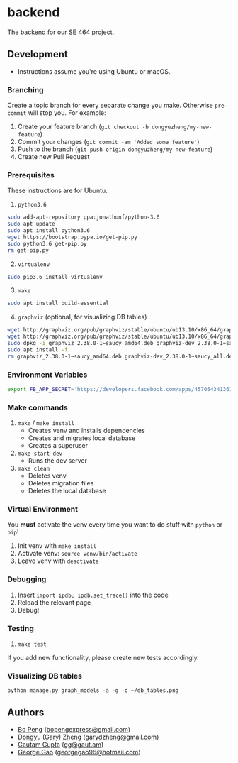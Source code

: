 # backend

The backend for our SE 464 project.

## Development

* Instructions assume you're using Ubuntu or macOS.

### Branching

Create a topic branch for every separate change you make. Otherwise `pre-commit` will stop you.
For example:

1. Create your feature branch (`git checkout -b dongyuzheng/my-new-feature`)
2. Commit your changes (`git commit -am 'Added some feature'`)
3. Push to the branch (`git push origin dongyuzheng/my-new-feature`)
4. Create new Pull Request

### Prerequisites

These instructions are for Ubuntu.

1. `python3.6`
```bash
sudo add-apt-repository ppa:jonathonf/python-3.6
sudo apt update
sudo apt install python3.6
wget https://bootstrap.pypa.io/get-pip.py
sudo python3.6 get-pip.py
rm get-pip.py
```
2. `virtualenv`
```bash
sudo pip3.6 install virtualenv
```
3. `make`
```bash
sudo apt install build-essential
```

4. `graphviz` (optional, for visualizing DB tables)
```bash
wget http://graphviz.org/pub/graphviz/stable/ubuntu/ub13.10/x86_64/graphviz_2.38.0-1~saucy_amd64.deb
wget http://graphviz.org/pub/graphviz/stable/ubuntu/ub13.10/x86_64/graphviz-dev_2.38.0-1~saucy_all.deb
sudo dpkg -i graphviz_2.38.0-1~saucy_amd64.deb graphviz-dev_2.38.0-1~saucy_all.deb
sudo apt install -f
rm graphviz_2.38.0-1~saucy_amd64.deb graphviz-dev_2.38.0-1~saucy_all.deb
```

### Environment Variables

```bash
export FB_APP_SECRET='https://developers.facebook.com/apps/457054341361327/dashboard/'
```

### Make commands

1. `make` / `make install`
    * Creates venv and installs dependencies
    * Creates and migrates local database
    * Creates a superuser
2. `make start-dev`
    * Runs the dev server
3. `make clean`
    * Deletes venv
    * Deletes migration files
    * Deletes the local database

### Virtual Environment

You **must** activate the venv every time you want to do stuff with `python` or `pip`!

1. Init venv with `make install`
2. Activate venv: `source venv/bin/activate`
3. Leave venv with `deactivate`

### Debugging

1. Insert `import ipdb; ipdb.set_trace()` into the code
2. Reload the relevant page
3. Debug!

### Testing

1. `make test`

If you add new functionality, please create new tests accordingly.

### Visualizing DB tables

`python manage.py graph_models -a -g -o ~/db_tables.png`

## Authors

* [Bo Peng](https://github.com/pobeng) (<bopengexpress@gmail.com>)
* [Dongyu (Gary) Zheng](https://github.com/dongyuzheng) (<garydzheng@gmail.com>)
* [Gautam Gupta](https://github.com/GautamGupta) (<gg@gaut.am>)
* [George Gao](https://github.com/celestimon) (<georgegao96@hotmail.com>)
